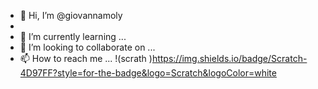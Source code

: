 - 👋 Hi, I’m @giovannamoly
-  
- 🌱 I’m currently learning ...
- 💞️ I’m looking to collaborate on ...
- 📫 How to reach me ...
!(scrath )https://img.shields.io/badge/Scratch-4D97FF?style=for-the-badge&logo=Scratch&logoColor=white
<!---
giovannamoly/giovannamoly is a ✨ special ✨ repository because its `README.md` (this file) appears on your GitHub profile.
You can click the Preview link to take a look at your changes.
--->
